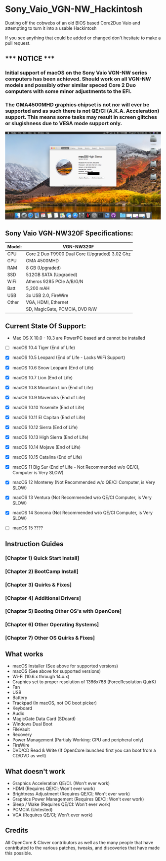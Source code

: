 # Sony_Vaio_VGN-NW_Hackintosh
Dusting off the cobwebs of an old BIOS based Core2Duo Vaio and attempting to turn it into a usable Hackintosh

If you see anything that could be added or changed don't hesitate to make a pull request.


## *** NOTICE ***
### Initial support of macOS on the Sony Vaio VGN-NW series computers has been achieved. Should work on all VGN-NW models and possibly other similar speced Core 2 Duo computers with some minor adjustments to the EFI. 
### The GMA4500MHD graphics chipset is not nor will ever be supported and as such there is not QE/CI (A.K.A. Acceleration) support. This means some tasks may result in screen glitches or slugishness due to VESA mode support only.

![High Sierra](https://github.com/balopez83/Sony_Vaio_VGN-NW320F_Hackintosh/blob/main/Screenshots/Sony-Vaio_VGN-NW320F_High-Sierra.png)

## Sony Vaio VGN-NW320F Specifications:

| Model: | VGN-NW320F |
|---|----------|
|CPU| Core 2 Duo T9900 Dual Core (Upgraded) 3.02 Ghz |
|GPU| GMA 4500MHD |
|RAM| 8 GB (Upgraded) |
|SSD| 512GB SATA (Upgraded) |
|WiFi| Atheros 9285 PCIe A/B/G/N |
|Batt| 5,200 mAH |
|USB| 3x USB 2.0, FireWire |
|Other| VGA, HDMI, Ethernet |
|     | SD, MagicGate, PCMCIA, DVD R/W |

## Current State Of Support:

- Mac OS X 10.0 - 10.3 are PowerPC based and cannot be installed
- [ ] macOS 10.4 Tiger (End of Life)
- [X] macOS 10.5 Leopard (End of Life - Lacks WiFi Support)
- [X] macOS 10.6 Snow Leopard (End of Life)
- [X] macOS 10.7 Lion (End of Life)
- [X] macOS 10.8 Mountain Lion (End of Life)
- [X] macOS 10.9 Mavericks (End of Life)
- [X] macOS 10.10 Yosemite (End of Life)
- [X] macOS 10.11 El Capitan (End of Life)
- [X] macOS 10.12 Sierra (End of Life)
- [X] macOS 10.13 High Sierra (End of Life)
- [X] macOS 10.14 Mojave (End of Life)
- [X] macOS 10.15 Catalina (End of Life)
- [X] macOS 11 Big Sur (End of Life - Not Recommended w/o QE/CI, Computer is Very SLOW)
- [X] macOS 12 Monterey (Not Recommended w/o QE/CI Computer, is Very SLOW)
- [X] macOS 13 Ventura (Not Recommended w/o QE/CI Computer, is Very SLOW)
- [X] macOS 14 Sonoma (Not Recommended w/o QE/CI Computer, is Very SLOW)
- [ ] macOS 15 ????



## Instruction Guides

### [Chapter 1) Quick Start Install]
### [Chapter 2) BootCamp Install]
### [Chapter 3) Quirks & Fixes]
### [Chapter 4) Additional Drivers]
### [Chapter 5) Booting Other OS's with OpenCore]
### [Chapter 6) Other Operating Systems]
### [Chapter 7) Other OS Quirks & Fixes]



## What works 

- macOS Installer (See above for supported versions)
- macOS (See above for supported versions)
- Wi-Fi (10.6.x through 14.x.x)
- Graphics set to proper resolution of 1366x768 (ForceResolution QuirK)
- Fan
- USB
- Battery
- Trackpad (In macOS, not OC boot picker)
- Keyboard
- Audio
- MagicGate Data Card (SDcard)
- Windows Dual Boot
- FileVault
- Recovery
- Power Management (Partialy Working: CPU and peripheral only)
- FireWire
- DVD/CD Read & Write (If OpenCore launched first you can boot from a CD/DVD as well)




## What doesn't work

- Graphics Acceleration QE/CI. (Won't ever work)
- HDMI (Requires QE/CI; Won't ever work)
- Brightness Adjustment (Requires QE/CI; Won't ever work)
- Graphics Power Management (Requires QE/CI; Won't ever work)
- Sleep / Wake (Requires QE/CI: Won't ever work)
- PCMCIA (Untested)
- VGA (Requires QE/CI; Won't ever work)



## Credits
All OpenCore & Clover contributors as well as the many people that have contributed to the various patches, tweaks, and discoveries that have made this possible. 
